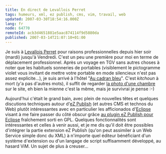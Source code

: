 ```yaml
---
title: En direct de Levallois Perret
tags: humeurs, xml, ez publish, cms, vim, travail, web
updated: 2007-03-30T18:54:16.000Z
lang: fr
node: 64770
remoteId: acb3d4651881e5aac874114f9d5880da
published: 2007-03-14T21:07:10+01:00
---
```

 
Je suis à [Levallois Perret](http://www.ville-levallois.fr/) pour raisons professionnelles depuis hier soir (mardi) jusqu'à Vendredi. C'est un peu une première pour moi en terme de déplacement professionnel. Après un voyage en TGV sans autres choses à noter que les habituels sonneries de portables (visiblement le pictogramme violet vous invitant de mettre votre portable en mode silencieux n'est pas assez explicite...), je suis arrivé à l'hôtel &quot;[Au cadran bleu](http://www.hotelcadranbleu.fr/)&quot;. C'est *kitchoun* à mort (y'a pas d'autres mots), il suffit de regarder [la photo d'une chambre](http://www.hotelcadranbleu.fr/chambre.php) sur le site, eh bien la mienne c'est la même, mais je survivrai je pense :-)

 
Aujourd'hui c'était le grand bain, avec plein de nouvelles têtes et quelques discutions techniques autour d'[eZ Publish]() (et autres CMS et technos du Web) plutôt intéressantes avec en particulier les afficionados d'[Eclipse](http://www.eclipse.org/) visant à me faire passer du côté obscur grâce [au plugin eZ Publish pour Eclipse](http://smile-ez-plugin.sourceforge.net/) fraîchement sorti en GPL. Quelques fonctionnalités sont intéressantes et celles à venir aussi, et je me dis qu'il doit être possibles d'intégrer la partie extension eZ Publish (qu'on peut assimiler à un Web Service simple donc du XML) à n'importe quel éditeur bénéficiant d'un système d'extension ou d'un langage de script suffisamment développé, au hasard ViM. Un sujet de plus à creuser...

